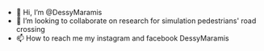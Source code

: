 - 👋 Hi, I’m @DessyMaramis
- 💞️ I’m looking to collaborate on research for simulation pedestrians' road crossing
- 📫 How to reach me my instagram and facebook DessyMaramis

<!---
DessyMaramis/DessyMaramis is a ✨ special ✨ repository because its `README.md` (this file) appears on your GitHub profile.
You can click the Preview link to take a look at your changes.
--->
